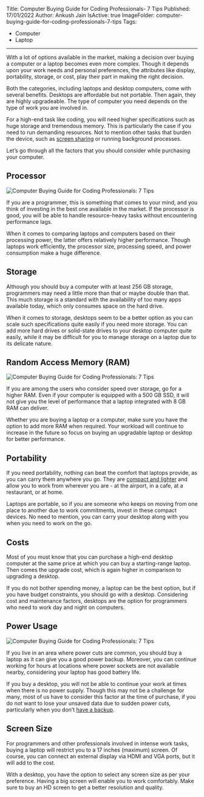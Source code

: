 Title: Computer Buying Guide for Coding Professionals- 7 Tips
Published: 17/01/2022
Author: Ankush Jain
IsActive: true
ImageFolder: computer-buying-guide-for-coding-professionals-7-tips
Tags:
  - Computer
  - Laptop
---
With a lot of options available in the market, making a decision over buying a computer or a laptop becomes even more complex. Though it depends upon your work needs and personal preferences, the attributes like display, portability, storage, or cost, play their part in making the right decision. 

Both the categories, including laptops and desktop computers, come with several benefits. Desktops are affordable but not portable. Then again, they are highly upgradeable. The type of computer you need depends on the type of work you are involved in. 

For a high-end task like coding, you will need higher specifications such as huge storage and tremendous memory. This is particularly the case if you need to run demanding resources. Not to mention other tasks that burden the device, such as [screen sharing](https://setapp.com/how-to/all-the-ways-to-screen-share-on-mac) or running background processes. 

Let’s go through all the factors that you should consider while purchasing your computer. 

## Processor
![Computer Buying Guide for Coding Professionals: 7 Tips](/img/blogs/computer-buying-guide-for-coding-professionals-7-tips/1-computer-buying-guide-for-coding-professionals-7-tips.png) 

If you are a programmer, this is something that comes to your mind, and you think of investing in the best one available in the market. If the processor is good, you will be able to handle resource-heavy tasks without encountering performance lags.

When it comes to comparing laptops and computers based on their processing power, the latter offers relatively higher performance. Though laptops work efficiently, the processor size, processing speed, and power consumption make a huge difference.

## Storage
Although you should buy a computer with at least 256 GB storage, programmers may need a little more than that or maybe double than that. This much storage is a standard with the availability of too many apps available today, which only consumes space on the hard drive. 

When it comes to storage, desktops seem to be a better option as you can scale such specifications quite easily if you need more storage. You can add more hard drives or solid-state drives to your desktop computer quite easily, while it may be difficult for you to manage storage on a laptop due to its delicate nature.

## Random Access Memory (RAM)
![Computer Buying Guide for Coding Professionals: 7 Tips](/img/blogs/computer-buying-guide-for-coding-professionals-7-tips/2-computer-buying-guide-for-coding-professionals-7-tips.png) 

If you are among the users who consider speed over storage, go for a higher RAM. Even if your computer is equipped with a 500 GB SSD, it will not give you the level of performance that a laptop integrated with 8 GB RAM can deliver.

Whether you are buying a laptop or a computer, make sure you have the option to add more RAM when required. Your workload will continue to increase in the future so focus on buying an upgradable laptop or desktop for better performance. 

## Portability
If you need portability, nothing can beat the comfort that laptops provide, as you can carry them anywhere you go. They are [compact and lighter](https://www.lifewire.com/best-lightweight-laptops-to-buy-4065134) and allow you to work from wherever you are - at the airport, in a cafe, at a restaurant, or at home. 

Laptops are portable, so if you are someone who keeps on moving from one place to another due to work commitments, invest in these compact devices. No need to mention, you can carry your desktop along with you when you need to work on the go. 

## Costs
Most of you must know that you can purchase a high-end desktop computer at the same price at which you can buy a starting-range laptop. Then comes the upgrade cost, which is again higher in comparison to upgrading a desktop. 

If you do not bother spending money, a laptop can be the best option, but if you have budget constraints, you should go with a desktop. Considering cost and maintenance factors, desktops are the option for programmers who need to work day and night on computers. 

## Power Usage
![Computer Buying Guide for Coding Professionals: 7 Tips](/img/blogs/computer-buying-guide-for-coding-professionals-7-tips/3-computer-buying-guide-for-coding-professionals-7-tips.png) 

If you live in an area where power cuts are common, you should buy a laptop as it can give you a good power backup. Moreover, you can continue working for hours at locations where power sockets are not available nearby, considering your laptop has good battery life. 

If you buy a desktop, you will not be able to continue your work at times when there is no power supply. Though this may not be a challenge for many, most of us have to consider this factor at the time of purchase, if you do not want to lose your unsaved data due to sudden power cuts, particularly when you don’t [have a backup](https://coderjony.com/blogs/3-important-things-about-backing-up-data/). 

## Screen Size
For programmers and other professionals involved in intense work tasks, buying a laptop will restrict you to a 17 inches (maximum) screen. Of course, you can connect an external display via HDMI and VGA ports, but it will add to the cost. 

With a desktop, you have the option to select any screen size as per your preference. Having a big screen will enable you to work comfortably. Make sure to buy an HD screen to get a better resolution and quality.
